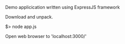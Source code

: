 
 Demo applicication written using ExpressJS framework

 Download and unpack. 
 
 $> node app.js

 Open web browser to 'localhost:3000/'
